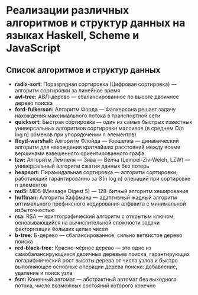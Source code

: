 # Реализации различных алгоритмов и структур данных на языках Haskell, Scheme и JavaScript

## Список алгоритмов и структур данных

* **radix-sort:** Поразрядная сортировка (Цифровая сортировка) — алгоритм сортировки за линейное время
* **avl-tree:** АВЛ-дерево — сбалансированное по высоте двоичное дерево поиска
* **ford-fulkerson:** Алгоритм Форда — Фалкерсона решает задачу нахождения максимального потока в транспортной сети
* **quicksort:** Быстрая сортировка — один из самых быстрых известных универсальных алгоритмов сортировки массивов (в среднем O(n log n) обменов при упорядочении n элементов)
* **floyd-warshall:** Алгоритм Флойда — Уоршелла — динамический алгоритм для нахождения кратчайших расстояний между всеми вершинами взвешенного ориентированного графа
* **lzw:** Алгори́тм Ле́мпеля — Зи́ва — Ве́лча (Lempel-Ziv-Welch, LZW) — универсальный алгоритм сжатия данных без потерь
* **heapsort:** Пирамидальная сортировка — алгоритм сортировки, работающий гарантированно за Θ(n log n) операций при сортировке n элементов
* **md5:** MD5 (Message Digest 5) — 128-битный алгоритм хеширования
* **huffman:** Алгоритм Хаффмана — адаптивный жадный алгоритм оптимального префиксного кодирования алфавита с минимальной избыточностью
* **rsa:** RSA — криптографический алгоритм с открытым ключом, основывающийся на вычислительной сложности задачи факторизации больших целых чисел
* **b-tree:** Б-дерево — сбалансированное, сильно ветвистое дерево поиска
* **red-black-tree:** Красно-чёрное дерево — это одно из самобалансирующихся двоичных деревьев поиска, гарантирующих логарифмический рост высоты дерева от числа узлов и быстро выполняющее основные операции дерева поиска: добавление, удаление и поиск узла
* **fsm:** Конечный автомат — абстрактный автомат без выходного потока, число возможных состояний которого конечно

